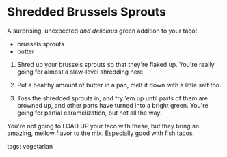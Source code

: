 Shredded Brussels Sprouts
=========================

A surprising, unexpected *and delicious* green addition to your taco!

* brussels sprouts
* butter

1. Shred up your brussels sprouts so that they're flaked up. You're really going for almost a slaw-level shredding here.

2. Put a healthy amount of butter in a pan, melt it down with a little salt too.

3. Toss the shredded sprouts in, and fry 'em up until parts of them are browned up, and other parts have turned into a bright green. You're going for partial caramelization, but not all the way.

You're not going to LOAD UP your taco with these, but they bring an amazing, mellow flavor to the mix. Especially good with fish tacos.

tags: vegetarian
